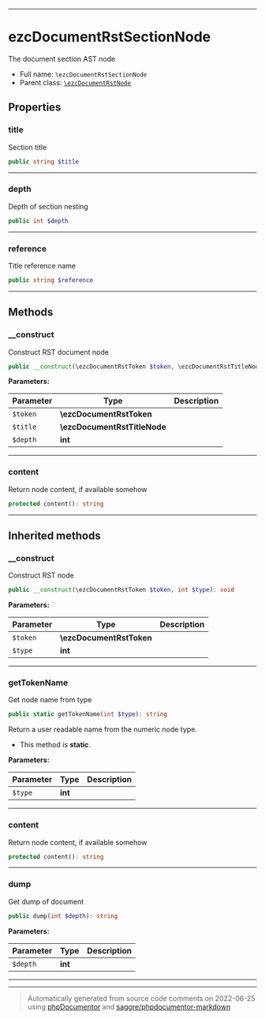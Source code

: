 ***

# ezcDocumentRstSectionNode

The document section AST node



* Full name: `\ezcDocumentRstSectionNode`
* Parent class: [`\ezcDocumentRstNode`](./ezcDocumentRstNode.md)



## Properties


### title

Section title

```php
public string $title
```






***

### depth

Depth of section nesting

```php
public int $depth
```






***

### reference

Title reference name

```php
public string $reference
```






***

## Methods


### __construct

Construct RST document node

```php
public __construct(\ezcDocumentRstToken $token, \ezcDocumentRstTitleNode $title = null, int $depth): void
```








**Parameters:**

| Parameter | Type | Description |
|-----------|------|-------------|
| `$token` | **\ezcDocumentRstToken** |  |
| `$title` | **\ezcDocumentRstTitleNode** |  |
| `$depth` | **int** |  |




***

### content

Return node content, if available somehow

```php
protected content(): string
```











***


## Inherited methods


### __construct

Construct RST node

```php
public __construct(\ezcDocumentRstToken $token, int $type): void
```








**Parameters:**

| Parameter | Type | Description |
|-----------|------|-------------|
| `$token` | **\ezcDocumentRstToken** |  |
| `$type` | **int** |  |




***

### getTokenName

Get node name from type

```php
public static getTokenName(int $type): string
```

Return a user readable name from the numeric node type.

* This method is **static**.




**Parameters:**

| Parameter | Type | Description |
|-----------|------|-------------|
| `$type` | **int** |  |




***

### content

Return node content, if available somehow

```php
protected content(): string
```











***

### dump

Get dump of document

```php
public dump(int $depth): string
```








**Parameters:**

| Parameter | Type | Description |
|-----------|------|-------------|
| `$depth` | **int** |  |




***


***
> Automatically generated from source code comments on 2022-06-25 using [phpDocumentor](http://www.phpdoc.org/) and [saggre/phpdocumentor-markdown](https://github.com/Saggre/phpDocumentor-markdown)
